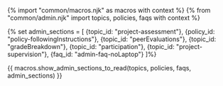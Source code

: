 {% import "common/macros.njk" as macros with context %}
{% from "common/admin.njk" import topics, policies, faqs with context %}

{% set admin_sections = [
  {topic_id: "project-assessment"},
  {policy_id: "policy-followingInstructions"},
  {topic_id: "peerEvaluations"},
  {topic_id: "gradeBreakdown"},
  {topic_id: "participation"},
  {topic_id: "project-supervision"},
  {faq_id: "admin-faq-noLaptop"}
]%}

{{ macros.show_admin_sections_to_read(topics, policies, faqs, admin_sections) }}